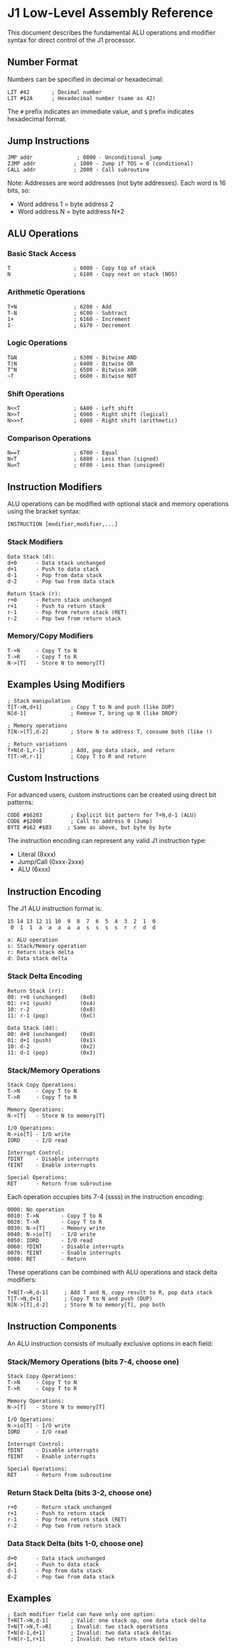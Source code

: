# J1 Low-Level Assembly Reference

This document describes the fundamental ALU operations and modifier syntax for direct control of the J1 processor.

## Number Format
Numbers can be specified in decimal or hexadecimal:
```
LIT #42       ; Decimal number
LIT #$2A      ; Hexadecimal number (same as 42)
```
The `#` prefix indicates an immediate value, and `$` prefix indicates hexadecimal format.

## Jump Instructions
```
JMP addr              ; 0000 - Unconditional jump
ZJMP addr            ; 1000 - Jump if TOS = 0 (conditional)
CALL addr            ; 2000 - Call subroutine
```
Note: Addresses are word addresses (not byte addresses). Each word is 16 bits, so:
- Word address 1 = byte address 2
- Word address N = byte address N*2

## ALU Operations

### Basic Stack Access
```
T                    ; 6000 - Copy top of stack
N                    ; 6100 - Copy next on stack (NOS)
```

### Arithmetic Operations
```
T+N                  ; 6200 - Add
T-N                  ; 6C00 - Subtract
1+                   ; 6160 - Increment
1-                   ; 6170 - Decrement
```

### Logic Operations
```
T&N                  ; 6300 - Bitwise AND
T|N                  ; 6400 - Bitwise OR
T^N                  ; 6500 - Bitwise XOR
~T                   ; 6600 - Bitwise NOT
```

### Shift Operations
```
N<<T                 ; 6A00 - Left shift
N>>T                 ; 6900 - Right shift (logical)
N>>>T                ; 6900 - Right shift (arithmetic)
```

### Comparison Operations
```
N==T                 ; 6700 - Equal
N<T                  ; 6800 - Less than (signed)
Nu<T                 ; 6F00 - Less than (unsigned)
```

## Instruction Modifiers
ALU operations can be modified with optional stack and memory operations using the bracket syntax:
```
INSTRUCTION [modifier,modifier,...]
```

### Stack Modifiers
```
Data Stack (d):
d+0      - Data stack unchanged
d+1      - Push to data stack
d-1      - Pop from data stack
d-2      - Pop two from data stack

Return Stack (r):
r+0      - Return stack unchanged
r+1      - Push to return stack
r-1      - Pop from return stack (RET)
r-2      - Pop two from return stack
```

### Memory/Copy Modifiers
```
T->N     - Copy T to N
T->R     - Copy T to R
N->[T]   - Store N to memory[T]
```

## Examples Using Modifiers
```
; Stack manipulation
T[T->N,d+1]         ; Copy T to N and push (like DUP)
N[d-1]              ; Remove T, bring up N (like DROP)

; Memory operations
T[N->[T],d-2]       ; Store N to address T, consume both (like !)

; Return variations
T+N[d-1,r-1]        ; Add, pop data stack, and return
T[T->R,r-1]         ; Copy T to R and return
```

## Custom Instructions
For advanced users, custom instructions can be created using direct bit patterns:
```
CODE #$6203         ; Explicit bit pattern for T+N,d-1 (ALU)
CODE #$2000         ; Call to address 0 (Jump)
BYTE #$62 #$03     ; Same as above, but byte by byte
```

The instruction encoding can represent any valid J1 instruction type:
- Literal (8xxx)
- Jump/Call (0xxx-2xxx)
- ALU (6xxx)

## Instruction Encoding
The J1 ALU instruction format is:
```
15 14 13 12 11 10  9  8  7  6  5  4  3  2  1  0
 0  1  1  a  a  a  a  a  s  s  s  s  r  r  d  d

a: ALU operation
s: Stack/Memory operation
r: Return stack delta
d: Data stack delta
```

### Stack Delta Encoding
```
Return Stack (rr):
00: r+0 (unchanged)    (0x0)
01: r+1 (push)         (0x4)
10: r-2                (0x8)
11: r-1 (pop)          (0xC)

Data Stack (dd):
00: d+0 (unchanged)    (0x0)
01: d+1 (push)         (0x1)
10: d-2                (0x2)
11: d-1 (pop)          (0x3)
```

### Stack/Memory Operations
```
Stack Copy Operations:
T->N     - Copy T to N
T->R     - Copy T to R

Memory Operations:
N->[T]   - Store N to memory[T]

I/O Operations:
N->io[T] - I/O write
IORD     - I/O read

Interrupt Control:
fDINT    - Disable interrupts
fEINT    - Enable interrupts

Special Operations:
RET      - Return from subroutine
```

Each operation occupies bits 7-4 (ssss) in the instruction encoding:
```
0000: No operation
0010: T->N       - Copy T to N
0020: T->R       - Copy T to R
0030: N->[T]     - Memory write
0040: N->io[T]   - I/O write
0050: IORD       - I/O read
0060: fDINT      - Disable interrupts
0070: fEINT      - Enable interrupts
0080: RET        - Return
```

These operations can be combined with ALU operations and stack delta modifiers:
```
T+N[T->R,d-1]     ; Add T and N, copy result to R, pop data stack
T[T->N,d+1]       ; Copy T to N and push (DUP)
N[N->[T],d-2]     ; Store N to memory[T], pop both
```

## Instruction Components

An ALU instruction consists of mutually exclusive options in each field:

### Stack/Memory Operations (bits 7-4, choose one)
```
Stack Copy Operations:
T->N     - Copy T to N
T->R     - Copy T to R

Memory Operations:
N->[T]   - Store N to memory[T]

I/O Operations:
N->io[T] - I/O write
IORD     - I/O read

Interrupt Control:
fDINT    - Disable interrupts
fEINT    - Enable interrupts

Special Operations:
RET      - Return from subroutine
```

### Return Stack Delta (bits 3-2, choose one)
```
r+0      - Return stack unchanged
r+1      - Push to return stack
r-1      - Pop from return stack (RET)
r-2      - Pop two from return stack
```

### Data Stack Delta (bits 1-0, choose one)
```
d+0      - Data stack unchanged
d+1      - Push to data stack
d-1      - Pop from data stack
d-2      - Pop two from data stack
```

## Examples
```
; Each modifier field can have only one option:
T+N[T->N,d-1]       ; Valid: one stack op, one data stack delta
T+N[T->N,T->R]      ; Invalid: two stack operations
T+N[d-1,d+1]        ; Invalid: two data stack deltas
T+N[r-1,r+1]        ; Invalid: two return stack deltas
```
